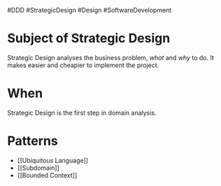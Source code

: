 #DDD #StrategicDesign #Design #SoftwareDevelopment 
# Subject of Strategic Design
Strategic Design analyses the business problem, *what* and *why* to do. It makes easier and cheapier to implement the project.

# When
Strategic Design is the first step in domain analysis.

# Patterns
- [[Ubiquitous Language]]
- [[Subdomain]]
- [[Bounded Context]]
